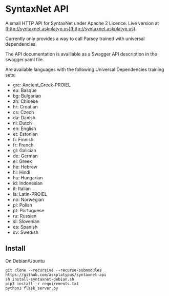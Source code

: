 SyntaxNet API
=============

A small HTTP API for SyntaxNet under Apache 2 Licence.
Live version at [http://syntaxnet.askplatyp.us](http://syntaxnet.askplatyp.us).

Currently only provides a way to call Parsey trained with universal dependencies.

The API documentation is availlable as a Swagger API description in the swagger.yaml file.

Are available languages with the following Universal Dependencies training sets:

* grc: Ancient_Greek-PROIEL
* eu: Basque
* bg: Bulgarian
* zh: Chinese
* hr: Croatian
* cs: Czech
* da: Danish
* nl: Dutch
* en: English
* et: Estonian
* fi: Finnish
* fr: French
* gl: Galician
* de: German
* el: Greek
* he: Hebrew
* hi: Hindi
* hu: Hungarian
* id: Indonesian
* it: Italian
* la: Latin-PROIEL
* no: Norwegian
* pl: Polish
* pt: Portuguese
* ru: Russian
* sl: Slovenian
* es: Spanish
* sv: Swedish

## Install

On Debian/Ubuntu

```
git clone --recursive --recurse-submodules https://github.com/askplatypus/syntaxnet-api
sh install-syntaxnet-debian.sh
pip3 install -r requirements.txt
python3 flask_server.py
```
